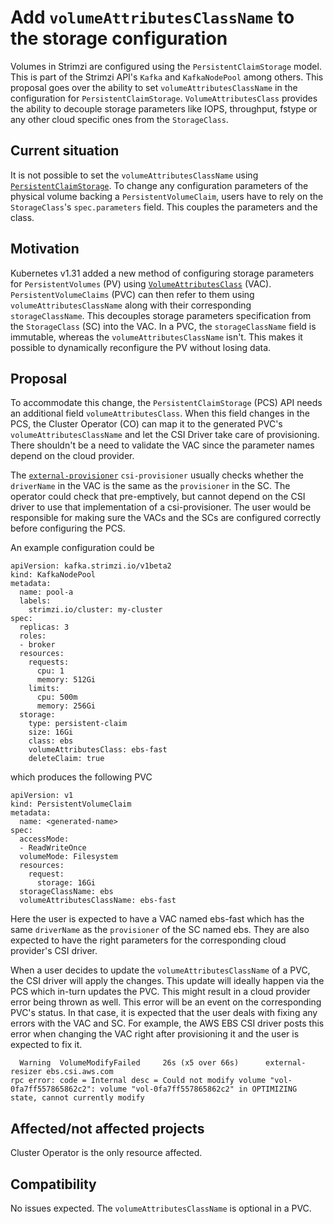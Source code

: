 # Add `volumeAttributesClassName` to the storage configuration

Volumes in Strimzi are configured using the `PersistentClaimStorage` model. This is part of the Strimzi API's `Kafka` and `KafkaNodePool` among others. This proposal goes over the ability to set `volumeAttributesClassName` in the configuration for `PersistentClaimStorage`. `VolumeAttributesClass` provides the ability to decouple storage parameters like IOPS, throughput, fstype or any other cloud specific ones from the `StorageClass`.

## Current situation

It is  not possible to set the `volumeAttributesClassName` using [`PersistentClaimStorage`](https://github.com/strimzi/strimzi-kafka-operator/blob/c1b20f726dddbcd2a070c2eeb14fd30902027aec/api/src/main/java/io/strimzi/api/kafka/model/kafka/PersistentClaimStorage.java). To change any configuration parameters of the physical volume backing a `PersistentVolumeClaim`, users have to rely on the `StorageClass`'s `spec.parameters` field. This couples the parameters and the class.

## Motivation

Kubernetes v1.31 added a new method of configuring storage parameters for `PersistentVolumes` (PV) using [`VolumeAttributesClass`](https://kubernetes.io/docs/concepts/storage/volume-attributes-classes/) (VAC). `PersistentVolumeClaims` (PVC) can then refer to them using `volumeAttributesClassName` along with their corresponding `storageClassName`. This decouples storage parameters specification from the `StorageClass` (SC) into the VAC. In a PVC, the `storageClassName` field is immutable, whereas the `volumeAttributesClassName` isn't. This makes it possible to dynamically reconfigure the PV without losing data.

## Proposal

To accommodate this change, the `PersistentClaimStorage` (PCS) API needs an additional field `volumeAttributesClass`. When this field changes in the PCS, the Cluster Operator (CO) can map it to the generated PVC's `volumeAttributesClassName` and let the CSI Driver take care of provisioning. There shouldn't be a need to validate the VAC since the parameter names depend on the cloud provider.

The [`external-provisioner`](https://github.com/kubernetes-csi/external-provisioner) `csi-provisioner` usually checks whether the `driverName` in the VAC is the same as the `provisioner` in the SC. The operator could check that pre-emptively, but cannot depend on the CSI driver to use that implementation of a csi-provisioner. The user would be responsible for making sure the VACs and the SCs are configured correctly before configuring the PCS.

An example configuration could be

```
apiVersion: kafka.strimzi.io/v1beta2
kind: KafkaNodePool
metadata:
  name: pool-a
  labels:
    strimzi.io/cluster: my-cluster
spec:
  replicas: 3
  roles:
  - broker
  resources:
    requests:
      cpu: 1
      memory: 512Gi
    limits:
      cpu: 500m
      memory: 256Gi
  storage:
    type: persistent-claim
    size: 16Gi
    class: ebs
    volumeAttributesClass: ebs-fast
    deleteClaim: true
```

which produces the following PVC

```
apiVersion: v1
kind: PersistentVolumeClaim
metadata:
  name: <generated-name>
spec:
  accessMode:
  - ReadWriteOnce
  volumeMode: Filesystem
  resources:
    request:
      storage: 16Gi
  storageClassName: ebs
  volumeAttributesClassName: ebs-fast
```

Here the user is expected to have a VAC named ebs-fast which has the same `driverName` as the `provisioner` of the SC named ebs. They are also expected to have the right parameters for the corresponding cloud provider's CSI driver.

When a user decides to update the `volumeAttributesClassName` of a PVC, the CSI driver will apply the changes. This update will ideally happen via the PCS which in-turn updates the PVC. This might result in a cloud provider error being thrown as well. This error will be an event on the corresponding PVC's status. In that case, it is expected that the user deals with fixing any errors with the VAC and SC. For example, the AWS EBS CSI driver posts this error when changing the VAC right after provisioning it and the user is expected to fix it.

```
  Warning  VolumeModifyFailed     26s (x5 over 66s)      external-resizer ebs.csi.aws.com                                                          rpc error: code = Internal desc = Could not modify volume "vol-0fa7ff557865862c2": volume "vol-0fa7ff557865862c2" in OPTIMIZING state, cannot currently modify
```

## Affected/not affected projects

Cluster Operator is the only resource affected.

## Compatibility

No issues expected. The `volumeAttributesClassName` is optional in a PVC.

